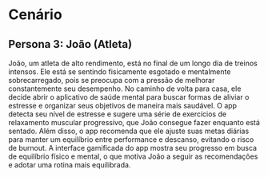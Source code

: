 # Cenário

## Persona 3: João (Atleta)
João, um atleta de alto rendimento, está no final de um longo dia de treinos intensos. Ele está se sentindo fisicamente esgotado e mentalmente sobrecarregado, pois se preocupa com a pressão de melhorar constantemente seu desempenho. No caminho de volta para casa, ele decide abrir o aplicativo de saúde mental para buscar formas de aliviar o estresse e organizar seus objetivos de maneira mais saudável. O app detecta seu nível de estresse e sugere uma série de exercícios de relaxamento muscular progressivo, que João consegue fazer enquanto está sentado. Além disso, o app recomenda que ele ajuste suas metas diárias para manter um equilíbrio entre performance e descanso, evitando o risco de burnout. A interface gamificada do app mostra seu progresso em busca de equilíbrio físico e mental, o que motiva João a seguir as recomendações e adotar uma rotina mais equilibrada.
